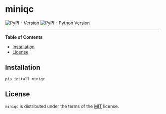 # miniqc

[![PyPI - Version](https://img.shields.io/pypi/v/miniqc.svg)](https://pypi.org/project/miniqc)
[![PyPI - Python Version](https://img.shields.io/pypi/pyversions/miniqc.svg)](https://pypi.org/project/miniqc)

-----

**Table of Contents**

- [Installation](#installation)
- [License](#license)

## Installation

```console
pip install miniqc
```

## License

`miniqc` is distributed under the terms of the [MIT](https://spdx.org/licenses/MIT.html) license.
